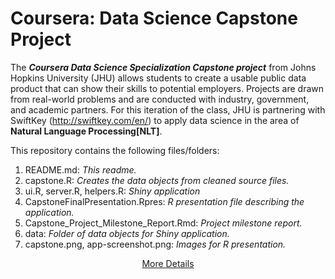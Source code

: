 # Coursera: Data Science Capstone Project

The <b><i>Coursera Data Science Specialization Capstone project</b></i> from Johns Hopkins University (JHU) allows students to create a usable public data product that can show their skills to potential 
employers. Projects are drawn from real-world problems and are conducted with industry, government, and academic partners. For this iteration of the class, JHU is partnering with SwiftKey (http://swiftkey.com/en/) to apply data science in the area of **Natural Language Processing[NLT]**.

This repository contains the following files/folders:

1. README.md: <i>This readme.</i>
2. capstone.R: <i>Creates the data objects from cleaned source files.</i>
3. ui.R, server.R, helpers.R: <i>Shiny application</i>
4. CapstoneFinalPresentation.Rpres: <i>R presentation file describing the application.</i>
5. Capstone_Project_Milestone_Report.Rmd: <i>Project milestone report.</i>
6. data: <i>Folder of data objects for Shiny application.</i>
7. capstone.png, app-screenshot.png: <i>Images for R presentation.</i>



<center><a href="./about/about.md">More Details</a></center>
